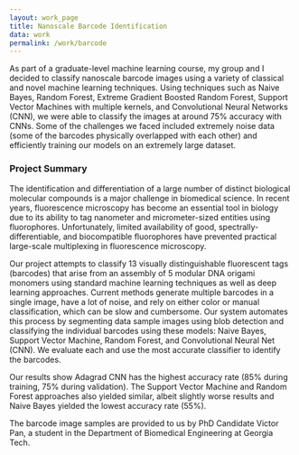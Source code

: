 ```yaml
---
layout: work_page
title: Nanoscale Barcode Identification
data: work
permalink: /work/barcode
---
```


As part of a graduate-level machine learning course, my group and I decided to classify nanoscale barcode images using a variety of classical and novel machine learning techniques. Using techniques such as Naive Bayes, Random Forest, Extreme Gradient Boosted Random Forest, Support Vector Machines with multiple kernels, and Convolutional Neural Networks (CNN), we were able to classify the images at around 75% accuracy with CNNs. Some of the challenges we faced included extremely noise data (some of the barcodes physically overlapped with each other) and efficiently training our models on an extremely large dataset.


### **Project Summary**
The identification and differentiation of a large number of distinct biological molecular compounds is a major challenge in biomedical science. In recent years, fluorescence microscopy has become an essential tool in biology due to its ability to tag nanometer and micrometer-sized entities using fluorophores. Unfortunately, limited availability of good, spectrally-differentiable, and biocompatible fluorophores have prevented practical large-scale multiplexing in fluorescence microscopy.

Our project attempts to classify 13 visually distinguishable fluorescent tags (barcodes) that arise from an assembly of 5 modular DNA origami monomers using standard machine learning techniques as well as deep learning approaches. Current methods generate multiple barcodes in a single image, have a lot of noise, and rely on either color or manual classification, which can be slow and cumbersome. Our system automates this process by segmenting data sample images using blob detection and classifying the individual barcodes using these models: Naive Bayes, Support Vector Machine, Random Forest, and Convolutional Neural Net (CNN). We evaluate each and use the most accurate classifier to identify the barcodes.

Our results show Adagrad CNN has the highest accuracy rate (85% during training, 75% during validation). The Support Vector Machine and Random Forest approaches also yielded similar, albeit slightly worse results and Naive Bayes yielded the lowest accuracy rate (55%).

The barcode image samples are provided to us by PhD Candidate Victor Pan, a student in the Department of Biomedical Engineering at Georgia Tech. 
